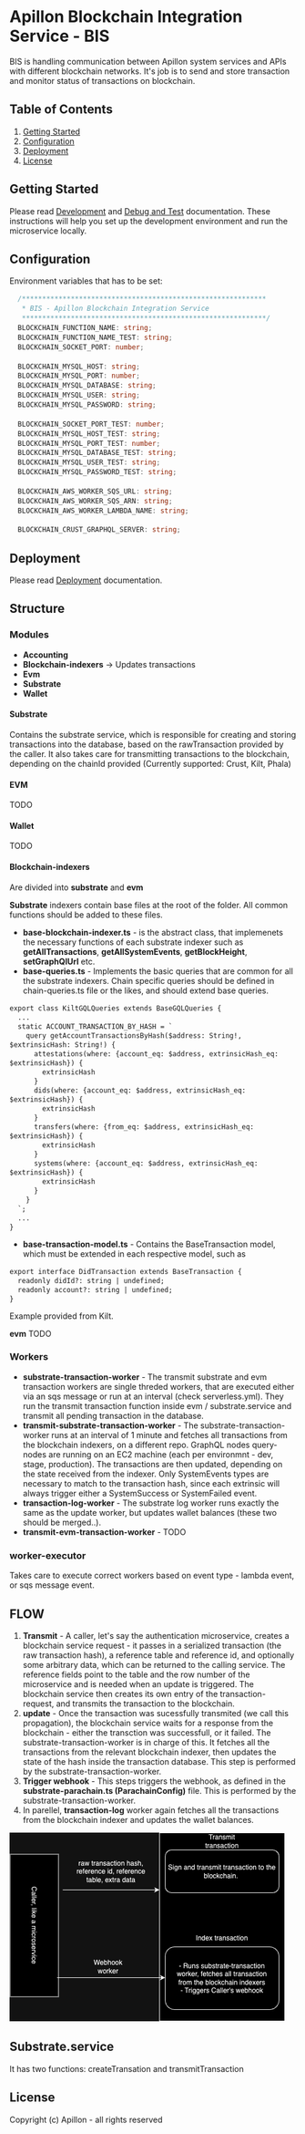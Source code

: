 # Apillon Blockchain Integration Service - BIS

BIS is handling communication between Apillon system services and APIs with different blockchain networks. It's job is to send and store transaction and monitor status of transactions on blockchain.

## Table of Contents

1. [Getting Started](#getting-started)
2. [Configuration](#configuration)
3. [Deployment](#deployment)
4. [License](#license)

## Getting Started

Please read [Development](../../docs/development.md) and [Debug and Test](../../docs/debug-and-test.md) documentation. These instructions will help you set up the development environment and run the microservice locally.

## Configuration

Environment variables that has to be set:

```ts
  /************************************************************
   * BIS - Apillon Blockchain Integration Service
   ************************************************************/
  BLOCKCHAIN_FUNCTION_NAME: string;
  BLOCKCHAIN_FUNCTION_NAME_TEST: string;
  BLOCKCHAIN_SOCKET_PORT: number;

  BLOCKCHAIN_MYSQL_HOST: string;
  BLOCKCHAIN_MYSQL_PORT: number;
  BLOCKCHAIN_MYSQL_DATABASE: string;
  BLOCKCHAIN_MYSQL_USER: string;
  BLOCKCHAIN_MYSQL_PASSWORD: string;

  BLOCKCHAIN_SOCKET_PORT_TEST: number;
  BLOCKCHAIN_MYSQL_HOST_TEST: string;
  BLOCKCHAIN_MYSQL_PORT_TEST: number;
  BLOCKCHAIN_MYSQL_DATABASE_TEST: string;
  BLOCKCHAIN_MYSQL_USER_TEST: string;
  BLOCKCHAIN_MYSQL_PASSWORD_TEST: string;

  BLOCKCHAIN_AWS_WORKER_SQS_URL: string;
  BLOCKCHAIN_AWS_WORKER_SQS_ARN: string;
  BLOCKCHAIN_AWS_WORKER_LAMBDA_NAME: string;

  BLOCKCHAIN_CRUST_GRAPHQL_SERVER: string;
```

## Deployment

Please read [Deployment](../../docs/deployment.md) documentation.

## Structure
### Modules
* **Accounting**
* **Blockchain-indexers** -> Updates transactions 
* **Evm**
* **Substrate**
* **Wallet**

#### **Substrate** 
Contains the substrate service, which is responsible for creating and storing transactions into the database, based on the rawTransaction provided by the caller. It also takes care for transmitting transactions to the blockchain, depending on the chainId provided (Currently supported: Crust, Kilt, Phala)

#### **EVM**
TODO

#### **Wallet**
TODO

#### **Blockchain-indexers**
Are divided into **substrate** and **evm**

**Substrate** indexers contain base files at the root of the folder. All common functions should be added to these files.
* **base-blockchain-indexer.ts** - is the abstract class, that implemenets the necessary functions of each substrate indexer such as **getAllTransactions**, **getAllSystemEvents**, **getBlockHeight**, **setGraphQlUrl** etc.
* **base-queries.ts** - Implements the basic queries that are common for all the substrate indexers. Chain specific queries should be defined in chain-queries.ts file or the likes, and should extend base queries.

```
export class KiltGQLQueries extends BaseGQLQueries {
  ...
  static ACCOUNT_TRANSACTION_BY_HASH = `
    query getAccountTransactionsByHash($address: String!, $extrinsicHash: String!) {
      attestations(where: {account_eq: $address, extrinsicHash_eq: $extrinsicHash}) {
        extrinsicHash
      }
      dids(where: {account_eq: $address, extrinsicHash_eq: $extrinsicHash}) {
        extrinsicHash
      }
      transfers(where: {from_eq: $address, extrinsicHash_eq: $extrinsicHash}) {
        extrinsicHash
      }
      systems(where: {account_eq: $address, extrinsicHash_eq: $extrinsicHash}) {
        extrinsicHash
      }
    }
  `;
  ...
}
```

* **base-transaction-model.ts** - Contains the BaseTransaction model, which must be extended in each respective model, such as 

```
export interface DidTransaction extends BaseTransaction {
  readonly didId?: string | undefined;
  readonly account?: string | undefined;
}
```

Example provided from Kilt.


**evm** TODO

#### 

### Workers
* **substrate-transaction-worker** - The transmit substrate and evm transaction workers are single threded workers, that are executed either via an sqs message or run at an interval (check serverless.yml). They run the transmit transaction function inside evm / substrate.service and transmit all pending transaction in the database.
* **transmit-substrate-transaction-worker** - The substrate-transaction-worker runs at an interval of 1 minute and fetches all transactions from the blockchain indexers, on a different repo. GraphQL nodes query-nodes are running on an EC2 machine (each per environmnt - dev, stage, production). The transactions are then updated, depending on the state received from the indexer. Only SystemEvents types are necessary to match to the transaction hash, since each extrinsic will always trigger either a SystemSuccess or SystemFailed event.
* **transaction-log-worker** - The substrate log worker runs exactly the same as the update worker, but updates wallet balances (these two should be merged..).
* **transmit-evm-transaction-worker** - TODO


### worker-executor
Takes care to execute correct workers based on event type - lambda event, or sqs message event.

## FLOW
1. **Transmit** - A caller, let's say the authentication microservice, creates a blockchain service request - it passes in a serialized transaction (the raw transaction hash), a reference table and reference id, and optionally some arbitrary data, which can be returned to the calling service. The reference fields point to the table and the row number of the microservice and is needed when an update is triggered. The blockchain service then creates its own entry of the transaction-request, and transmits the transaction to the blockchain.
2. **update** - Once the transaction was sucessfully transmited (we call this propagation), the blockchain service waits for a response from the blockchain - either the transction was successfull, or it failed. The substrate-transaction-worker is in charge of this. It fetches all the transactions from the relevant blockchain indexer, then updates the state of the hash inside the transaction database. This step is performed by the substrate-transaction-worker.
3. **Trigger webhook** - This steps triggers the webhook, as defined in the **substrate-parachain.ts (ParachainConfig)** file. This is performed by the substrate-transaction-worker.
4. In parellel, **transaction-log** worker again fetches all the transactions from the blockchain indexer and updates the wallet balances.


![Flow](images/bcs_flow.png "Flow")


## Substrate.service
It has two functions: createTransation and transmitTransaction

## License

Copyright (c) Apillon - all rights reserved

